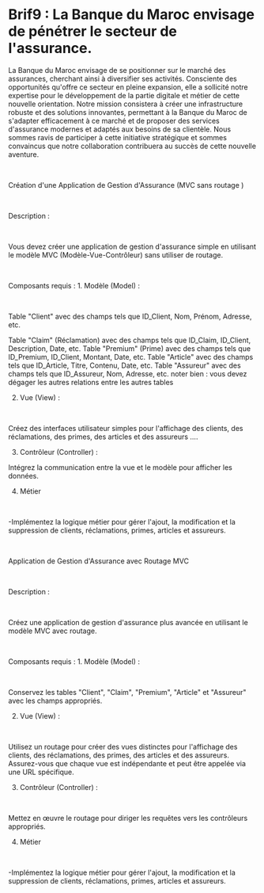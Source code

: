 # Brif9 : La Banque du Maroc envisage de pénétrer le secteur de l'assurance.


La Banque du Maroc envisage de se positionner sur le marché des assurances, cherchant ainsi à diversifier ses activités. Consciente des opportunités qu'offre ce secteur en pleine expansion, elle a sollicité notre expertise pour le développement de la partie digitale et métier de cette nouvelle orientation. Notre mission consistera à créer une infrastructure robuste et des solutions innovantes, permettant à la Banque du Maroc de s'adapter efficacement à ce marché et de proposer des services d'assurance modernes et adaptés aux besoins de sa clientèle. Nous sommes ravis de participer à cette initiative stratégique et sommes convaincus que notre collaboration contribuera au succès de cette nouvelle aventure.

​

Création d'une Application de Gestion d'Assurance (MVC sans routage )

​

Description :

​

Vous devez créer une application de gestion d'assurance simple en utilisant le modèle MVC (Modèle-Vue-Contrôleur) sans utiliser de routage.

​

Composants requis : 1. Modèle (Model) :

​

Table "Client" avec des champs tels que ID_Client, Nom, Prénom, Adresse, etc.

Table "Claim" (Réclamation) avec des champs tels que ID_Claim, ID_Client, Description, Date, etc.
Table "Premium" (Prime) avec des champs tels que ID_Premium, ID_Client, Montant, Date, etc.
Table "Article" avec des champs tels que ID_Article, Titre, Contenu, Date, etc.
Table "Assureur" avec des champs tels que ID_Assureur, Nom, Adresse, etc. noter bien : vous devez dégager les autres relations entre les autres tables
​

2. Vue (View) :

​

Créez des interfaces utilisateur simples pour l'affichage des clients, des réclamations, des primes, des articles et des assureurs ....
​

3. Contrôleur (Controller) :

Intégrez la communication entre la vue et le modèle pour afficher les données.
​

4. Métier

​

-Implémentez la logique métier pour gérer l'ajout, la modification et la suppression de clients, réclamations, primes, articles et assureurs.

​

Application de Gestion d'Assurance avec Routage MVC

​

Description :

​

Créez une application de gestion d'assurance plus avancée en utilisant le modèle MVC avec routage.

​

Composants requis : 1. Modèle (Model) :

​

Conservez les tables "Client", "Claim", "Premium", "Article" et "Assureur" avec les champs appropriés.
​

2. Vue (View) :

​

Utilisez un routage pour créer des vues distinctes pour l'affichage des clients, des réclamations, des primes, des articles et des assureurs.
Assurez-vous que chaque vue est indépendante et peut être appelée via une URL spécifique.
​

3. Contrôleur (Controller) :

​

Mettez en œuvre le routage pour diriger les requêtes vers les contrôleurs appropriés.
​

4. Métier

​

-Implémentez la logique métier pour gérer l'ajout, la modification et la suppression de clients, réclamations, primes, articles et assureurs.

​
